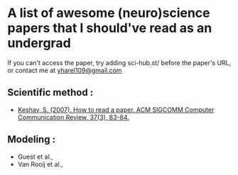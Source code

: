 # A list of awesome (neuro)science papers that I should've read as an undergrad
If you can't access the paper, try adding sci-hub.st/ before the paper's URL, or contact me at yharel109@gmail.com

## Scientific method :
- [Keshav, S. (2007). How to read a paper. ACM SIGCOMM Computer Communication Review, 37(3), 83-84.](https://dl.acm.org/doi/abs/10.1145/1273445.1273458?casa_token=qE6Ku2BD_gwAAAAA:C5vcR_qrWGlWda8QeyDhYIr5YmujinCxlz7sF1wblQknOrWn6aybDk5ivgb-0sD3_ijMvOCrQko)


## Modeling :
- Guest et al.,
- Van Rooij et al.,
